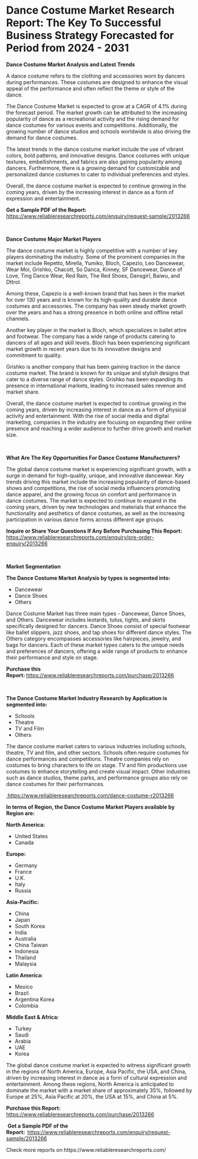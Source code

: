 <p><h1>Dance Costume Market Research Report: The Key To Successful Business Strategy Forecasted for Period from 2024 - 2031</h1></p><p><strong>Dance Costume Market Analysis and Latest Trends</strong></p>
<p><p>A dance costume refers to the clothing and accessories worn by dancers during performances. These costumes are designed to enhance the visual appeal of the performance and often reflect the theme or style of the dance.</p><p>The Dance Costume Market is expected to grow at a CAGR of 4.1% during the forecast period. The market growth can be attributed to the increasing popularity of dance as a recreational activity and the rising demand for dance costumes for various events and competitions. Additionally, the growing number of dance studios and schools worldwide is also driving the demand for dance costumes.</p><p>The latest trends in the dance costume market include the use of vibrant colors, bold patterns, and innovative designs. Dance costumes with unique textures, embellishments, and fabrics are also gaining popularity among dancers. Furthermore, there is a growing demand for customizable and personalized dance costumes to cater to individual preferences and styles.</p><p>Overall, the dance costume market is expected to continue growing in the coming years, driven by the increasing interest in dance as a form of expression and entertainment.</p></p>
<p><strong>Get a Sample PDF of the Report:&nbsp;</strong> <a href="https://www.reliableresearchreports.com/enquiry/request-sample/2013266">https://www.reliableresearchreports.com/enquiry/request-sample/2013266</a></p>
<p>&nbsp;</p>
<p><strong>Dance Costume Major Market Players</strong></p>
<p><p>The dance costume market is highly competitive with a number of key players dominating the industry. Some of the prominent companies in the market include Repetto, Mirella, Yumiko, Bloch, Capezio, Leo Dancewear, Wear Moi, Grishko, Chacott, So Danca, Kinney, SF Dancewear, Dance of Love, Ting Dance Wear, Red Rain, The Red Shoes, Dansgirl, Baiwu, and Dttrol. </p><p>Among these, Capezio is a well-known brand that has been in the market for over 130 years and is known for its high-quality and durable dance costumes and accessories. The company has seen steady market growth over the years and has a strong presence in both online and offline retail channels.</p><p>Another key player in the market is Bloch, which specializes in ballet attire and footwear. The company has a wide range of products catering to dancers of all ages and skill levels. Bloch has been experiencing significant market growth in recent years due to its innovative designs and commitment to quality.</p><p>Grishko is another company that has been gaining traction in the dance costume market. The brand is known for its unique and stylish designs that cater to a diverse range of dance styles. Grishko has been expanding its presence in international markets, leading to increased sales revenue and market share.</p><p>Overall, the dance costume market is expected to continue growing in the coming years, driven by increasing interest in dance as a form of physical activity and entertainment. With the rise of social media and digital marketing, companies in the industry are focusing on expanding their online presence and reaching a wider audience to further drive growth and market size.</p></p>
<p>&nbsp;</p>
<p><strong>What Are The Key Opportunities For Dance Costume Manufacturers?</strong></p>
<p><p>The global dance costume market is experiencing significant growth, with a surge in demand for high-quality, unique, and innovative dancewear. Key trends driving this market include the increasing popularity of dance-based shows and competitions, the rise of social media influencers promoting dance apparel, and the growing focus on comfort and performance in dance costumes. The market is expected to continue to expand in the coming years, driven by new technologies and materials that enhance the functionality and aesthetics of dance costumes, as well as the increasing participation in various dance forms across different age groups.</p></p>
<p><strong>Inquire or Share Your Questions If Any Before Purchasing This Report:</strong> <a href="https://www.reliableresearchreports.com/enquiry/pre-order-enquiry/2013266">https://www.reliableresearchreports.com/enquiry/pre-order-enquiry/2013266</a></p>
<p>&nbsp;</p>
<p><strong>Market Segmentation</strong></p>
<p><strong>The Dance Costume Market Analysis by types is segmented into:</strong></p>
<p><ul><li>Dancewear</li><li>Dance Shoes</li><li>Others</li></ul></p>
<p><p>Dance Costume Market has three main types - Dancewear, Dance Shoes, and Others. Dancewear includes leotards, tutus, tights, and skirts specifically designed for dancers. Dance Shoes consist of special footwear like ballet slippers, jazz shoes, and tap shoes for different dance styles. The Others category encompasses accessories like hairpieces, jewelry, and bags for dancers. Each of these market types caters to the unique needs and preferences of dancers, offering a wide range of products to enhance their performance and style on stage.</p></p>
<p><strong>Purchase this Report:&nbsp;</strong><a href="https://www.reliableresearchreports.com/purchase/2013266">https://www.reliableresearchreports.com/purchase/2013266</a></p>
<p>&nbsp;</p>
<p><strong>The Dance Costume Market Industry Research by Application is segmented into:</strong></p>
<p><ul><li>Schools</li><li>Theatre</li><li>TV and Film</li><li>Others</li></ul></p>
<p><p>The dance costume market caters to various industries including schools, theatre, TV and film, and other sectors. Schools often require costumes for dance performances and competitions. Theatre companies rely on costumes to bring characters to life on stage. TV and film productions use costumes to enhance storytelling and create visual impact. Other industries such as dance studios, theme parks, and performance groups also rely on dance costumes for their performances.</p></p>
<p><a href="https://www.reliableresearchreports.com/dance-costume-r2013266">&nbsp;https://www.reliableresearchreports.com/dance-costume-r2013266</a></p>
<p><strong>In terms of Region, the Dance Costume Market Players available by Region are:</strong></p>
<p>
    <p> <strong> North America: </strong>
        <ul>
            <li>United States</li>
            <li>Canada</li>
        </ul>
        </p> 
    <p> <strong> Europe: </strong>
        <ul>
            <li>Germany</li>
            <li>France</li>
            <li>U.K.</li>
            <li>Italy</li>
            <li>Russia</li>
        </ul>
        </p> 
    <p> <strong> Asia-Pacific: </strong>
        <ul>
            <li>China</li>
            <li>Japan</li>
            <li>South Korea</li>
            <li>India</li>
            <li>Australia</li>
            <li>China Taiwan</li>
            <li>Indonesia</li>
            <li>Thailand</li>
            <li>Malaysia</li>
        </ul>
        </p> 
    <p> <strong> Latin America: </strong>
        <ul>
            <li>Mexico</li>
            <li>Brazil</li>
            <li>Argentina Korea</li>
            <li>Colombia</li>
        </ul>
        </p> 
    <p> <strong> Middle East & Africa: </strong>
        <ul>
            <li>Turkey</li>
            <li>Saudi</li>
            <li>Arabia</li>
            <li>UAE</li>
            <li>Korea</li>
        </ul>
    </p>
    </p>
<p><p>The global dance costume market is expected to witness significant growth in the regions of North America, Europe, Asia Pacific, the USA, and China, driven by increasing interest in dance as a form of cultural expression and entertainment. Among these regions, North America is anticipated to dominate the market with a market share of approximately 35%, followed by Europe at 25%, Asia Pacific at 20%, the USA at 15%, and China at 5%.</p></p>
<p><strong>Purchase this Report: </strong><a href="https://www.reliableresearchreports.com/purchase/2013266">https://www.reliableresearchreports.com/purchase/2013266</a></p>
<p>&nbsp;<strong>Get a Sample PDF of the Report:&nbsp;&nbsp;</strong><a href="https://www.reliableresearchreports.com/enquiry/request-sample/2013266">https://www.reliableresearchreports.com/enquiry/request-sample/2013266</a></p>
<p><strong></strong></p>
<p>Check more reports on https://www.reliableresearchreports.com/</p>
